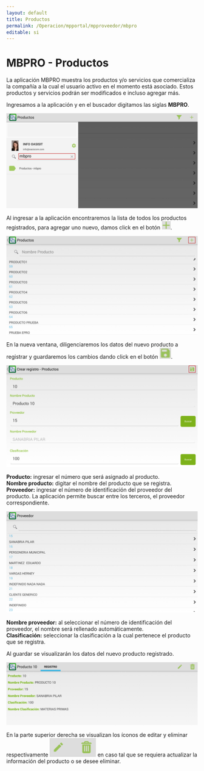```yaml
---
layout: default
title: Productos
permalink: /Operacion/mpportal/mpproveedor/mbpro
editable: si
---
```


# MBPRO - Productos

La aplicación MBPRO muestra los productos y/o servicios que comercializa la compañía a la cual el usuario activo en el momento está asociado. Estos productos y servicios podrán ser modificados e incluso agregar más.  

Ingresamos a la aplicación y en el buscador digitamos las siglas **MBPRO**.  

![](mbpro.png)

Al ingresar a la aplicación encontraremos la lista de todos los productos registrados, para agregar uno nuevo, damos click en el botón ![](mas.png).  

![](mbpro1.png)

En la nueva ventana, diligenciaremos los datos del nuevo producto a registrar y guardaremos los cambios dando click en el botón ![](guardar.png).  

![](mbpro2.png)

**Producto:** ingresar el número que será asignado al producto.  
**Nombre producto:** digitar el nombre del producto que se registra.  
**Proveedor:** ingresar el número de identificación del proveedor del producto. La aplicación permite buscar entre los terceros, el proveedor correspondiente.  

![](mbpro3.png)

**Nombre proveedor:** al seleccionar el número de identificación del proveedor, el nombre será rellenado automáticamente.  
**Clasificación:** seleccionar la clasificación a la cual pertenece el producto que se registra.  

Al guardar se visualizarán los datos del nuevo producto registrado.  

![](mbpro4.png)

En la parte superior derecha se visualizan los íconos de editar y eliminar respectivamente ![](editar.png) en caso tal que se requiera actualizar la información del producto o se desee eliminar.  





























